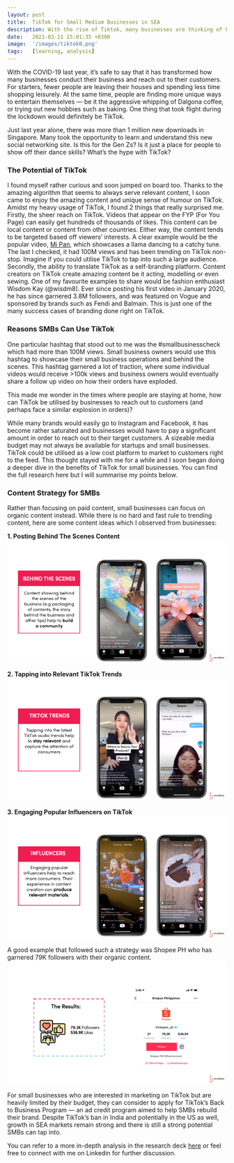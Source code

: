 ```yaml
---
layout: post
title:  TikTok for Small Medium Businesses in SEA
description: With the rise of Tiktok, many businesses are thinking of how to utilise it for their business...
date:   2021-03-11 15:01:35 +0300
image:  '/images/tiktok0.png'
tags:   [learning, analysis]
---
```

With the COVID-19 last year, it’s safe to say that it has transformed how many businesses conduct their business and reach out to their customers. For starters, fewer people are leaving their houses and spending less time shopping leisurely. At the same time, people are finding more unique ways to entertain themselves — be it the aggressive whipping of Dalgona coffee, or trying out new hobbies such as baking. One thing that took flight during the lockdown would definitely be TikTok.

Just last year alone, there was more than 1 million new downloads in Singapore. Many took the opportunity to learn and understand this new social networking site. Is this for the Gen Zs? Is it just a place for people to show off their dance skills? What’s the hype with TikTok?

### The Potential of TikTok
I found myself rather curious and soon jumped on board too. Thanks to the amazing algorithm that seems to always serve relevant content, I soon came to enjoy the amazing content and unique sense of humour on TikTok. 
Amidst my heavy usage of TikTok, I found 2 things that really surprised me. Firstly, the sheer reach on TikTok. Videos that appear on the FYP (For You Page) can easily get hundreds of thousands of likes. 
This content can be local content or content from other countries. Either way, the content tends to be targeted based off viewers’ interests. A clear example would be the popular video, [Mi Pan](https://www.insider.com/mi-pan-su-su-sum-tiktok-sound-llama-russian-cereal-2020-8), which showcases a llama dancing to a catchy tune. The last I checked, it had 100M views and has been trending on TikTok non-stop. 
Imagine if you could utilise TikTok to tap into such a large audience. Secondly, the ability to translate TikTok as a self-branding platform. Content creators on TikTok create amazing content be it acting, modelling or even sewing. One of my favourite examples to share would be fashion enthusiast Wisdom Kay (@wisdm8). 
Ever since posting his first video in January 2020, he has since garnered 3.8M followers, and was featured on Vogue and sponsored by brands such as Fendi and Balmain. This is just one of the many success cases of branding done right on TikTok.

### Reasons SMBs Can Use TikTok
One particular hashtag that stood out to me was the #smallbusinesscheck which had more than 100M views. Small business owners would use this hashtag to showcase their small business operations and behind the scenes. This hashtag garnered a lot of traction, where some individual videos would receive >100k views and business owners would eventually share a follow up video on how their orders have exploded.

This made me wonder in the times where people are staying at home, how can TikTok be utilised by businesses to reach out to customers (and perhaps face a similar explosion in orders)?

While many brands would easily go to Instagram and Facebook, it has become rather saturated and businesses would have to pay a significant amount in order to reach out to their target customers. A sizeable media budget may not always be available for startups and small businesses. TikTok could be utilised as a low cost platform to market to customers right to the feed. This thought stayed with me for a while and I soon began doing a deeper dive in the benefits of TikTok for small businesses. You can find the full research here but I will summarise my points below.

### Content Strategy for SMBs
Rather than focusing on paid content, small businesses can focus on organic content instead. While there is no hard and fast rule to trending content, here are some content ideas which I observed from businesses:

**1. Posting Behind The Scenes Content** 
*![](images/tiktok1.png)*

**2. Tapping into Relevant TikTok Trends**
*![](images/tiktok2.png)*

**3. Engaging Popular Influencers on TikTok**
*![](images/tiktok3.png)*


A good example that followed such a strategy was Shopee PH who has garnered 79K followers with their organic content.
*![](images/tiktok4.png)*

For small businesses who are interested in marketing on TikTok but are heavily limited by their budget, they can consider to apply for TikTok’s Back to Business Program — an ad credit program aimed to help SMBs rebuild their brand. Despite TikTok’s ban in India and potentially in the US as well, growth in SEA markets remain strong and there is still a strong potential SMBs can tap into.

You can refer to a more in-depth analysis in the research deck [here](https://drive.google.com/file/d/1tlNcb7dZ1kSv_H8qdNvzJj05kO2b5kVm/view) or feel free to connect with me on Linkedin for further discussion.
